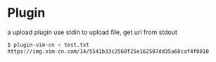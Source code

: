 # Plugin

a upload plugin use stdin to upload file, get url from stdout


```bash
$ plugin-vim-cn < test.txt
https://img.vim-cn.com/14/5541b33c2560f25e162507dd35a68caf4f0010
```